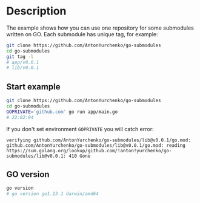 # Description
The example shows how you can use one repository for some submodules written on GO. 
Each submodule has unique tag, for example:
```bash
git clone https://github.com/AntonYurchenko/go-submodules
cd go-submodules
git tag -l
# app/v0.0.1
# lib/v0.0.1
```

## Start example
```bash
git clone https://github.com/AntonYurchenko/go-submodules
cd go-submodules
GOPRIVATE='github.com' go run app/main.go
# 22:02:04
```
If you don't set environment `GOPRIVATE` you will catch error:
```text
verifying github.com/AntonYurchenko/go-submodules/lib@v0.0.1/go.mod: github.com/AntonYurchenko/go-submodules/lib@v0.0.1/go.mod: reading https://sum.golang.org/lookup/github.com/!anton!yurchenko/go-submodules/lib@v0.0.1: 410 Gone
```

## GO version
```bash
go version
# go version go1.13.1 darwin/amd64
```